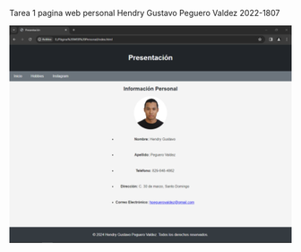 Tarea 1 pagina web personal Hendry Gustavo Peguero Valdez 2022-1807

![Mi captura de pantalla](Foto.png)